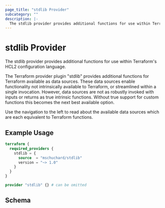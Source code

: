 ```yaml
---
page_title: "stdlib Provider"
subcategory: ""
description: |-
  The stdlib provider provides additional functions for use within Terraform's HCL2 configuration language.
---
```


# stdlib Provider

The stdlib provider provides additional functions for use within Terraform's HCL2 configuration language.

The Terraform provider plugin "stdlib" provides additional functions for Terraform available as data sources. These data sources enable functionality not intrinsically available to Terraform, or streamlined within a single invocation. However, data sources are not as robustly invoked with inputs or returns as true intrinsic functions. Without true support for custom functions this becomes the next best available option.

Use the navigation to the left to read about the available data sources which are each equivalent to Terraform functions.

## Example Usage

```terraform
terraform {
  required_providers {
    stdlib = {
      source  = "mschuchard/stdlib"
      version = "~> 1.0"
    }
  }
}

provider "stdlib" {} # can be omitted
```

<!-- schema generated by tfplugindocs -->
## Schema
